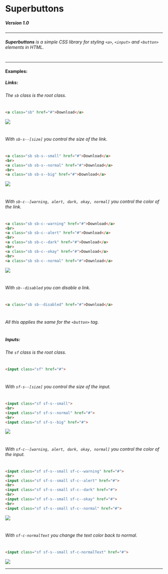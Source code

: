 # **Superbuttons**
##### *Version 1.0*
---

###### **Superbuttons** is a simple CSS library for styling `<a>`, `<input>` and `<button>` elements in HTML.
#
#
---
#### Examples:
##### Links:
###### The `sb` class is the root class.
#
```html
<a class="sb" href="#">Download</a>
```
![]("http://imgur.com/vBnyZny")
#
###### With `sb-s--[size]` you control the size of the link.
#
```html
<a class="sb sb-s--small" href="#">Download</a>
<br>
<a class="sb sb-s--normal" href="#">Download</a>
<br>
<a class="sb sb-s--big" href="#">Download</a>
```
![]("http://i.imgur.com/zJAWJOb.jpg")
#
###### With `sb-c--[warning, alert, dark, okay, normal]` you control the color of the link.
#
```html
<a class="sb sb-c--warning" href="#">Download</a>
<br>
<a class="sb sb-c--alert" href="#">Download</a>
<br>
<a class="sb sb-c--dark" href="#">Download</a>
<br>
<a class="sb sb-c--okay" href="#">Download</a>
<br>
<a class="sb sb-c--normal" href="#">Download</a>
```
![]("http://i.imgur.com/zJAWJOb.jpg")
#
###### With `sb--disabled` you can disable a link.
#
```html
<a class="sb sb--disabled" href="#">Download</a>
```
#
###### *All this applies the same for the `<button>` tag.*
#
#
#
##### Inputs:
###### The `sf` class is the root class.
#
```html
<input class="sf" href="#">
```
#
###### With `sf-s--[size]` you control the size of the input.
#
```html
<input class="sf sf-s--small">
<br>
<input class="sf sf-s--normal" href="#">
<br>
<input class="sf sf-s--big" href="#">
```
![]("http://i.imgur.com/zJAWJOb.jpg")
#
###### With `sf-c--[warning, alert, dark, okay, normal]` you control the color of the input.
#
```html
<input class="sf sf-s--small sf-c--warning" href="#">
<br>
<input class="sf sf-s--small sf-c--alert" href="#">
<br>
<input class="sf sf-s--small sf-c--dark" href="#">
<br>
<input class="sf sf-s--small sf-c--okay" href="#">
<br>
<input class="sf sf-s--small sf-c--normal" href="#">
```
![]("http://i.imgur.com/zJAWJOb.jpg")
#
###### With `sf-c-normalText` you change the text color back to normal.
#
```html
<input class="sf sf-s--small sf-c-normalText" href="#">
```
![]("http://i.imgur.com/zJAWJOb.jpg")

---
